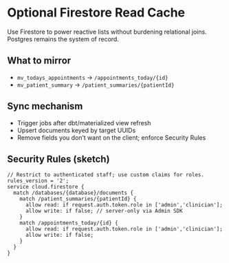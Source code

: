 # Optional Firestore Read Cache

Use Firestore to power reactive lists without burdening relational joins. Postgres remains the system of record.

## What to mirror
- `mv_todays_appointments` → `/appointments_today/{id}`
- `mv_patient_summary` → `/patient_summaries/{patientId}`

## Sync mechanism
- Trigger jobs after dbt/materialized view refresh
- Upsert documents keyed by target UUIDs
- Remove fields you don’t want on the client; enforce Security Rules

## Security Rules (sketch)
```
// Restrict to authenticated staff; use custom claims for roles.
rules_version = '2';
service cloud.firestore {
  match /databases/{database}/documents {
    match /patient_summaries/{patientId} {
      allow read: if request.auth.token.role in ['admin','clinician'];
      allow write: if false; // server-only via Admin SDK
    }
    match /appointments_today/{id} {
      allow read: if request.auth.token.role in ['admin','clinician'];
      allow write: if false;
    }
  }
}
```
